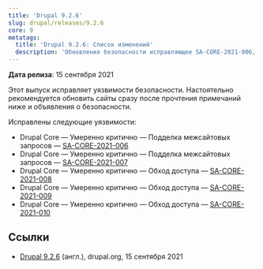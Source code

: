 ```yaml
---
title: 'Drupal 9.2.6'
slug: drupal/releases/9.2.6
core: 9
metatags:
  title: 'Drupal 9.2.6: Список изменений'
  description: 'Обновления безопасности исправляющее SA-CORE-2021-006, SA-CORE-2021-007, SA-CORE-2021-008, SA-CORE-2021-009, SA-CORE-2021-010.'
---
```


**Дата релиза**: 15 сентября 2021

Этот выпуск исправляет уязвимости безопасности. Настоятельно рекомендуется обновить сайты сразу после прочтения примечаний ниже и объявления о безопасности.

Исправлены следующие уязвимости:

- Drupal Core — Умеренно критично — Подделка межсайтовых запросов — [SA-CORE-2021-006](../../../../security/sa-core/2021-006/index.md)
- Drupal Core — Умеренно критично — Подделка межсайтовых запросов — [SA-CORE-2021-007](../../../../security/sa-core/2021-007/index.md)
- Drupal Core — Умеренно критично — Обход доступа — [SA-CORE-2021-008](../../../../security/sa-core/2021-008/index.md)
- Drupal Core — Умеренно критично — Обход доступа — [SA-CORE-2021-009](../../../../security/sa-core/2021-009/index.md)
- Drupal Core — Умеренно критично — Обход доступа — [SA-CORE-2021-010](../../../../security/sa-core/2021-010/index.md)

## Ссылки

- [Drupal 9.2.6](https://www.drupal.org/project/drupal/releases/9.2.6) (англ.), drupal.org, 15 сентября 2021
